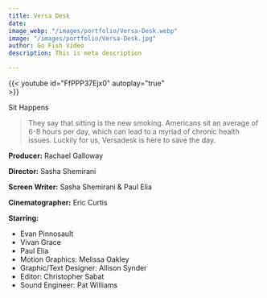 ```yaml
---
title: Versa Desk
date: 
image_webp: "/images/portfolio/Versa-Desk.webp"
image: "/images/portfolio/Versa-Desk.jpg"
author: Go Fish Video
description: This is meta description

---
```

{{< youtube id="FfPPP37Ejx0" autoplay="true" <br>>}}

Sit Happens

> They say that sitting is the new smoking. Americans sit an average of 6-8 hours per day, which can lead to a myriad of chronic health issues. Luckily for us, Versadesk is here to save the day.

**Producer:** Rachael Galloway

**Director:** Sasha Shemirani

**Screen Writer:** Sasha Shemirani & Paul Elia

**Cinematographer:** Eric Curtis

**Starring:**

* Evan Pinnosault
* Vivan Grace
* Paul Elia
* Motion Graphics: Melissa Oakley
* Graphic/Text Designer: Allison Synder
* Editor: Christopher Sabat
* Sound Engineer: Pat Williams